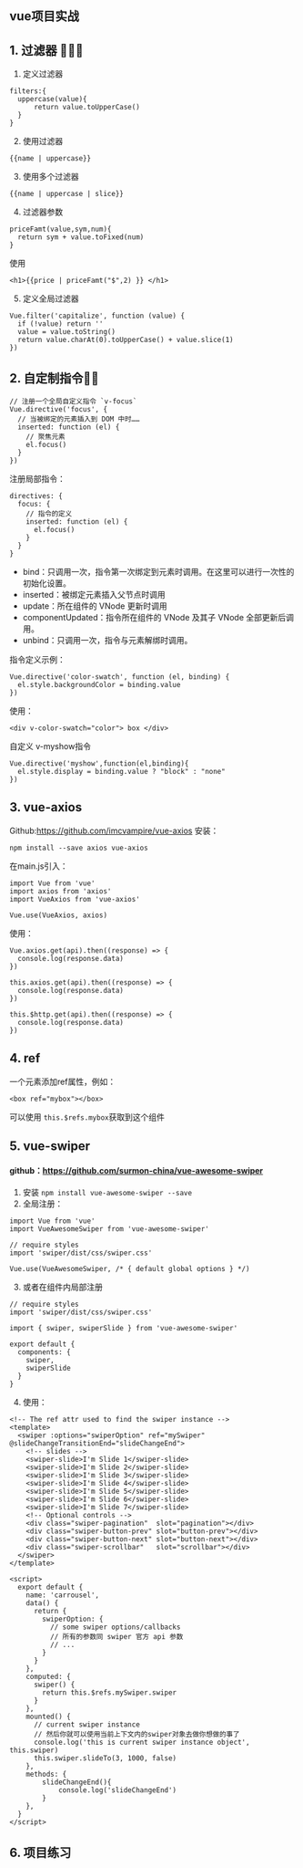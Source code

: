 ## vue项目实战

## 1. 过滤器 💎💎💎
1. 定义过滤器

```
filters:{
  uppercase(value){
      return value.toUpperCase()
  }
}
```
2. 使用过滤器

```
{{name | uppercase}}
```
3. 使用多个过滤器

```
{{name | uppercase | slice}}
```
4. 过滤器参数

```
priceFamt(value,sym,num){
  return sym + value.toFixed(num)
}
```
使用
```
<h1>{{price | priceFamt("$",2) }} </h1>
```
5. 定义全局过滤器 
```
Vue.filter('capitalize', function (value) {
  if (!value) return ''
  value = value.toString()
  return value.charAt(0).toUpperCase() + value.slice(1)
})

```
  

## 2. 自定制指令💎💎

```
// 注册一个全局自定义指令 `v-focus`
Vue.directive('focus', {
  // 当被绑定的元素插入到 DOM 中时……
  inserted: function (el) {
    // 聚焦元素
    el.focus()
  }
})
```

注册局部指令：
```
directives: {
  focus: {
    // 指令的定义
    inserted: function (el) {
      el.focus()
    }
  }
}
```

* bind：只调用一次，指令第一次绑定到元素时调用。在这里可以进行一次性的初始化设置。
* inserted：被绑定元素插入父节点时调用
* update：所在组件的 VNode 更新时调用
* componentUpdated：指令所在组件的 VNode 及其子 VNode 全部更新后调用。
* unbind：只调用一次，指令与元素解绑时调用。

指令定义示例：
```
Vue.directive('color-swatch', function (el, binding) {
  el.style.backgroundColor = binding.value
})
```
使用：
```
<div v-color-swatch="color"> box </div>
```

自定义 v-myshow指令
```
Vue.directive('myshow',function(el,binding){
  el.style.display = binding.value ? "block" : "none"
})
```


## 3. vue-axios
Github:https://github.com/imcvampire/vue-axios
安装：
```
npm install --save axios vue-axios
```
在main.js引入：
```
import Vue from 'vue'
import axios from 'axios'
import VueAxios from 'vue-axios'

Vue.use(VueAxios, axios)
```
使用：
```
Vue.axios.get(api).then((response) => {
  console.log(response.data)
})

this.axios.get(api).then((response) => {
  console.log(response.data)
})

this.$http.get(api).then((response) => {
  console.log(response.data)
})
```

## 4. ref
一个元素添加ref属性，例如：
```
<box ref="mybox"></box>
```
可以使用 `this.$refs.mybox`获取到这个组件

## 5. vue-swiper
#### github：https://github.com/surmon-china/vue-awesome-swiper

1. 安装  `npm install vue-awesome-swiper --save`
2. 全局注册：
```
import Vue from 'vue'
import VueAwesomeSwiper from 'vue-awesome-swiper'

// require styles
import 'swiper/dist/css/swiper.css'

Vue.use(VueAwesomeSwiper, /* { default global options } */)
```
3. 或者在组件内局部注册
```
// require styles
import 'swiper/dist/css/swiper.css'

import { swiper, swiperSlide } from 'vue-awesome-swiper'

export default {
  components: {
    swiper,
    swiperSlide
  }
}
```
4. 使用：
```
<!-- The ref attr used to find the swiper instance -->
<template>
  <swiper :options="swiperOption" ref="mySwiper" @slideChangeTransitionEnd="slideChangeEnd">
    <!-- slides -->
    <swiper-slide>I'm Slide 1</swiper-slide>
    <swiper-slide>I'm Slide 2</swiper-slide>
    <swiper-slide>I'm Slide 3</swiper-slide>
    <swiper-slide>I'm Slide 4</swiper-slide>
    <swiper-slide>I'm Slide 5</swiper-slide>
    <swiper-slide>I'm Slide 6</swiper-slide>
    <swiper-slide>I'm Slide 7</swiper-slide>
    <!-- Optional controls -->
    <div class="swiper-pagination"  slot="pagination"></div>
    <div class="swiper-button-prev" slot="button-prev"></div>
    <div class="swiper-button-next" slot="button-next"></div>
    <div class="swiper-scrollbar"   slot="scrollbar"></div>
  </swiper>
</template>

<script>
  export default {
    name: 'carrousel',
    data() {
      return {
        swiperOption: {
          // some swiper options/callbacks
          // 所有的参数同 swiper 官方 api 参数
          // ...
        }
      }
    },
    computed: {
      swiper() {
        return this.$refs.mySwiper.swiper
      }
    },
    mounted() {
      // current swiper instance
      // 然后你就可以使用当前上下文内的swiper对象去做你想做的事了
      console.log('this is current swiper instance object', this.swiper)
      this.swiper.slideTo(3, 1000, false)
    },
    methods: {
        slideChangeEnd(){
            console.log('slideChangeEnd')
        }
    },
  }
</script>
```



## 6. 项目练习